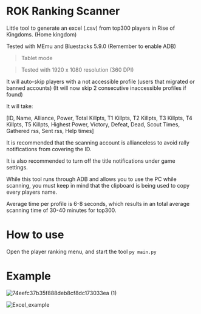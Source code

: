 # ROK Ranking Scanner
Little tool to generate an excel (.csv) from top300 players in Rise of Kingdoms. (Home kingdom)

Tested with MEmu and Bluestacks 5.9.0 (Remember to enable ADB)

> Tablet mode

> Tested with 1920 x 1080 resolution (360 DPI)

It will auto-skip players with a not accessible profile (users that migrated or banned accounts)
  (It will now skip 2 consecutive inaccessible profiles if found)

It will take:

[ID, Name, Alliance, Power, Total Killpts, T1 Killpts, T2 Killpts, T3 Killpts, T4 Killpts, T5 Killpts, Highest Power, Victory, Defeat, Dead, Scout Times, Gathered rss, Sent rss, Help times]

It is recommended that the scanning account is allianceless to avoid rally notifications from covering the ID.

It is also recommended to turn off the title notifications under game settings.

While this tool runs through ADB and allows you to use the PC while scanning, you must keep in mind that the clipboard is being used to copy every players name.

Average time per profile is 6-8 seconds, which results in an total average scanning time of 30-40 minutes for top300.

# How to use
Open the player ranking menu, and start the tool `py main.py`

# Example

![74eefc37b35f888deb8cf8dc173033ea (1)](https://user-images.githubusercontent.com/36737950/204095306-be7e079f-2415-48fe-90f6-9c2c2ba6df53.gif)


![Excel_example](https://i.gyazo.com/47cf014201bb6a20b0a86c3841189a29.png)
